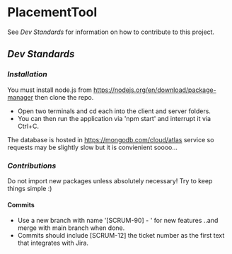 # PlacementTool

See _Dev Standards_ for information on how to contribute to this project.

## _Dev Standards_ 

### _Installation_

You must install node.js from https://nodejs.org/en/download/package-manager then clone the repo. 
 - Open two terminals and cd each into the client and server folders.
 - You can then run the application via 'npm start' and interrupt it via Ctrl+C.

The database is hosted in https://mongodb.com/cloud/atlas service so requests may be slightly slow but it is convienient soooo...

### _Contributions_

Do not import new packages unless absolutely necessary! Try to keep things simple :) 

#### Commits

- Use a new branch with name '[SCRUM-90] - <FeatureName>' for new features ..and merge with main branch when done.
- Commits should include [SCRUM-12] the ticket number as the first text that integrates with Jira.
